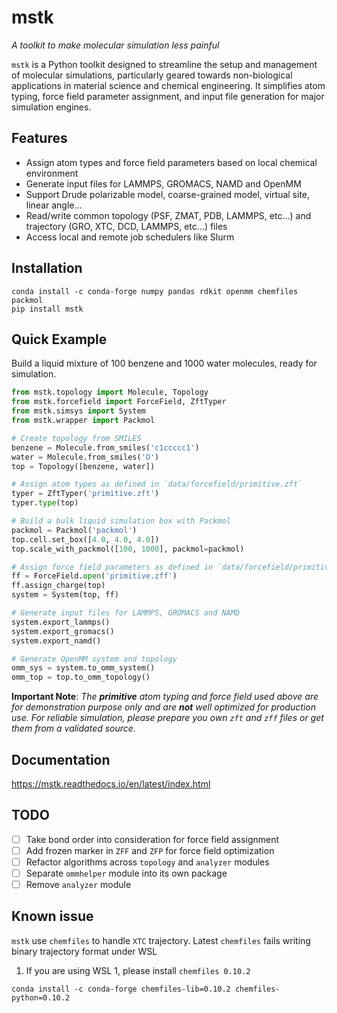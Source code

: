 # mstk

_A toolkit to make molecular simulation less painful_

`mstk` is a Python toolkit designed to streamline the setup and management of molecular simulations, particularly geared
towards non-biological applications in material science and chemical engineering. It simplifies atom typing, force field
parameter assignment, and input file generation for major simulation engines.

## Features

* Assign atom types and force field parameters based on local chemical environment
* Generate input files for LAMMPS, GROMACS, NAMD and OpenMM
* Support Drude polarizable model, coarse-grained model, virtual site, linear angle...
* Read/write common topology (PSF, ZMAT, PDB, LAMMPS, etc...) and trajectory (GRO, XTC, DCD, LAMMPS, etc...) files
* Access local and remote job schedulers like Slurm

## Installation

```
conda install -c conda-forge numpy pandas rdkit openmm chemfiles packmol
pip install mstk
```

## Quick Example

Build a liquid mixture of 100 benzene and 1000 water molecules, ready for simulation.

```python
from mstk.topology import Molecule, Topology
from mstk.forcefield import ForceField, ZftTyper
from mstk.simsys import System
from mstk.wrapper import Packmol

# Create topology from SMILES
benzene = Molecule.from_smiles('c1ccccc1')
water = Molecule.from_smiles('O')
top = Topology([benzene, water])

# Assign atom types as defined in `data/forcefield/primitive.zft`
typer = ZftTyper('primitive.zft')
typer.type(top)

# Build a bulk liquid simulation box with Packmol
packmol = Packmol('packmol')
top.cell.set_box([4.0, 4.0, 4.0])
top.scale_with_packmol([100, 1000], packmol=packmol)

# Assign force field parameters as defined in `data/forcefield/primitive.zff`
ff = ForceField.open('primitive.zff')
ff.assign_charge(top)
system = System(top, ff)

# Generate input files for LAMMPS, GROMACS and NAMD
system.export_lammps()
system.export_gromacs()
system.export_namd()

# Generate OpenMM system and topology
omm_sys = system.to_omm_system()
omm_top = top.to_omm_topology()
```

__Important Note__:
*The __primitive__ atom typing and force field used above are for demonstration purpose only and are __not__ well
optimized for production use.*
*For reliable simulation, please prepare you own `zft` and `zff` files or get them from a validated source.*

## Documentation

https://mstk.readthedocs.io/en/latest/index.html

## TODO

- [ ] Take bond order into consideration for force field assignment
- [ ] Add frozen marker in `ZFF` and `ZFP` for force field optimization
- [ ] Refactor algorithms across `topology` and `analyzer` modules
- [ ] Separate `ommhelper` module into its own package
- [ ] Remove `analyzer` module

## Known issue

`mstk` use `chemfiles` to handle `XTC` trajectory. Latest `chemfiles` fails writing binary trajectory format under WSL
1. If you are using WSL 1, please install `chemfiles 0.10.2`

```
conda install -c conda-forge chemfiles-lib=0.10.2 chemfiles-python=0.10.2
```
